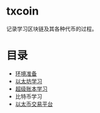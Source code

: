# txcoin
记录学习区块链及其各种代币的过程。
# 目录
- [环境准备](/prepare/contents.md)
- [以太坊学习](/learn_ETH/contents.md)
- [超级账本学习](/learn_hyperledger_fabric/contents.md)
- 比特币学习
- [以太币交易平台](/ether_exchange/resourcelink.md)
